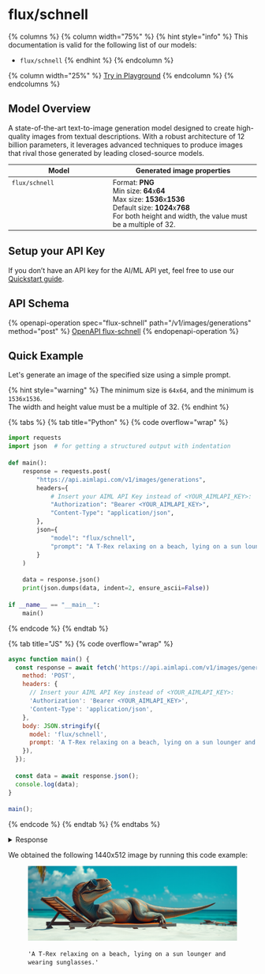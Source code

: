 # flux/schnell

{% columns %}
{% column width="75%" %}
{% hint style="info" %}
This documentation is valid for the following list of our models:

* `flux/schnell`
{% endhint %}
{% endcolumn %}

{% column width="25%" %}
<a href="https://aimlapi.com/app/?model=flux/schnell&#x26;mode=image" class="button primary">Try in Playground</a>
{% endcolumn %}
{% endcolumns %}

## Model Overview

A state-of-the-art text-to-image generation model designed to create high-quality images from textual descriptions. With a robust architecture of 12 billion parameters, it leverages advanced techniques to produce images that rival those generated by leading closed-source models.

<table><thead><tr><th width="191" valign="top">Model</th><th>Generated image properties</th></tr></thead><tbody><tr><td valign="top"><code>flux/schnell</code></td><td>Format: <strong>PNG</strong><br>Min size: <strong>64</strong>x<strong>64</strong><br>Max size: <strong>1536</strong>x<strong>1536</strong><br>Default size: <strong>1024</strong>x<strong>768</strong><br>For both height and width, the value must be a multiple of 32.</td></tr></tbody></table>

## Setup your API Key

If you don’t have an API key for the AI/ML API yet, feel free to use our [Quickstart guide](https://docs.aimlapi.com/quickstart/setting-up).

## API Schema

{% openapi-operation spec="flux-schnell" path="/v1/images/generations" method="post" %}
[OpenAPI flux-schnell](https://raw.githubusercontent.com/aimlapi/api-docs/refs/heads/main/docs/api-references/image-models/flux/flux-schnell.json)
{% endopenapi-operation %}

## Quick Example

Let's generate an image of the specified size using a simple prompt.

{% hint style="warning" %}
The minimum size is `64x64`, and the minimum is `1536x1536`.\
The width and height value must be a multiple of 32.
{% endhint %}

{% tabs %}
{% tab title="Python" %}
{% code overflow="wrap" %}
```python
import requests
import json  # for getting a structured output with indentation

def main():
    response = requests.post(
        "https://api.aimlapi.com/v1/images/generations",
        headers={
            # Insert your AIML API Key instead of <YOUR_AIMLAPI_KEY>:
            "Authorization": "Bearer <YOUR_AIMLAPI_KEY>",
            "Content-Type": "application/json",
        },
        json={
            "model": "flux/schnell",
            "prompt": "A T-Rex relaxing on a beach, lying on a sun lounger and wearing sunglasses.",
        }
    )

    data = response.json()
    print(json.dumps(data, indent=2, ensure_ascii=False))

if __name__ == "__main__":
    main()
```
{% endcode %}
{% endtab %}

{% tab title="JS" %}
{% code overflow="wrap" %}
```javascript
async function main() {
  const response = await fetch('https://api.aimlapi.com/v1/images/generations', {
    method: 'POST',
    headers: {
      // Insert your AIML API Key instead of <YOUR_AIMLAPI_KEY>:
      'Authorization': 'Bearer <YOUR_AIMLAPI_KEY>',
      'Content-Type': 'application/json',
    },
    body: JSON.stringify({
      model: 'flux/schnell',
      prompt: 'A T-Rex relaxing on a beach, lying on a sun lounger and wearing sunglasses.',
    }),
  });

  const data = await response.json();
  console.log(data);
}

main();
```
{% endcode %}
{% endtab %}
{% endtabs %}

<details>

<summary>Response</summary>

{% code overflow="wrap" %}
```json5
Generation: {'images': [{'url': 'https://cdn.aimlapi.com/eagle/files/lion/dSqd5BMP3pfaiKEnFXiiE.png', 'width': 1440, 'height': 512, 'content_type': 'image/png'}], 'timings': {'inference': 0.3458922009449452}, 'seed': 454423425, 'has_nsfw_concepts': [False], 'prompt': 'A T-Rex relaxing on a beach, lying on a sun lounger and wearing sunglasses.'}
```
{% endcode %}

</details>

We obtained the following 1440x512 image by running this code example:

<figure><img src="../../../.gitbook/assets/dSqd5BMP3pfaiKEnFXiiE.png" alt=""><figcaption><p><code>'A T-Rex relaxing on a beach, lying on a sun lounger and wearing sunglasses.'</code></p></figcaption></figure>
